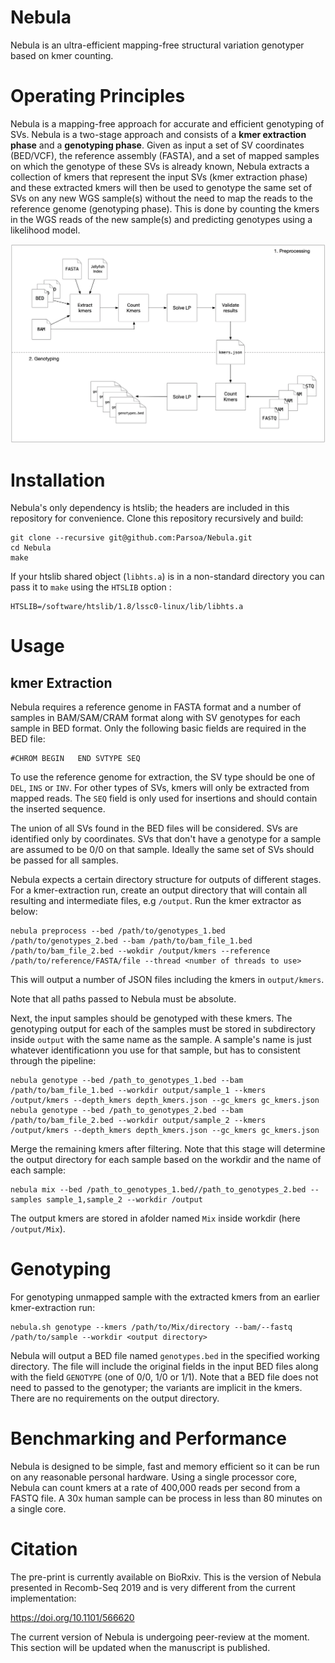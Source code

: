 # Nebula

Nebula is an ultra-efficient mapping-free structural variation genotyper based on kmer counting.

# Operating Principles

Nebula is a mapping-free approach for accurate and efficient genotyping of SVs. Nebula is a two-stage approach and consists of a **kmer extraction phase** and a **genotyping phase**. Given as input a set of SV coordinates (BED/VCF), the  reference assembly (FASTA), and a set of mapped samples on which the genotype of these SVs is already known, Nebula extracts a collection of kmers that represent the input SVs (kmer extraction phase) and these extracted kmers will then be used to genotype the same set of SVs on any new WGS sample(s) without the need to map the reads to the reference genome (genotyping phase). This is done by counting the kmers in the WGS reads of the new sample(s) and predicting genotypes using a likelihood model. 

![Nebula's pipeline](assets/Pipeline.png)

# Installation

Nebula's only dependency is htslib; the headers are included in this repository for convenience. Clone this repository recursively and build:

```
git clone --recursive git@github.com:Parsoa/Nebula.git
cd Nebula
make
```

If your htslib shared object (`libhts.a`) is in a non-standard directory you can pass it to `make` using the `HTSLIB` option :

```
HTSLIB=/software/htslib/1.8/lssc0-linux/lib/libhts.a
```

# Usage

## kmer Extraction 

Nebula requires a reference genome in FASTA format and a number of samples in BAM/SAM/CRAM format along with SV genotypes for each sample in BED format. Only the following basic fields are required in the BED file:

```
#CHROM BEGIN   END SVTYPE SEQ
```

To use the reference genome for extraction, the SV type should be one of `DEL`, `INS` or `INV`. For other types of SVs, kmers will only be extracted from mapped reads. The `SEQ` field is only used for insertions and should contain the inserted sequence.

The union of all SVs found in the BED files will be considered. SVs are identified only by coordinates. SVs that don't have a genotype for a sample are assumed to be 0/0 on that sample. Ideally the same set of SVs should be passed for all samples.

Nebula expects a certain directory structure for outputs of different stages. For a kmer-extraction run, create an output directory that will contain all resulting and intermediate files, e.g `/output`. Run the kmer extractor as below:

```
nebula preprocess --bed /path/to/genotypes_1.bed /path/to/genotypes_2.bed --bam /path/to/bam_file_1.bed /path/to/bam_file_2.bed --wokdir /output/kmers --reference /path/to/reference/FASTA/file --thread <number of threads to use>
```

This will output a number of JSON files including the kmers in `output/kmers`.

Note that all paths passed to Nebula must be absolute.

Next, the input samples should be genotyped with these kmers. The genotyping output for each of the samples must be stored in subdirectory inside `output` with the same name as the sample. A sample's name is just whatever identificationn you use for that sample, but has to consistent through the pipeline:

```
nebula genotype --bed /path_to_genotypes_1.bed --bam /path/to/bam_file_1.bed --workdir output/sample_1 --kmers /output/kmers --depth_kmers depth_kmers.json --gc_kmers gc_kmers.json
nebula genotype --bed /path_to_genotypes_2.bed --bam /path/to/bam_file_2.bed --workdir output/sample_2 --kmers /output/kmers --depth_kmers depth_kmers.json --gc_kmers gc_kmers.json
```

Merge the remaining kmers after filtering. Note that this stage will determine the output directory for each sample based on the workdir and the name of each sample: 

```
nebula mix --bed /path_to_genotypes_1.bed//path_to_genotypes_2.bed --samples sample_1,sample_2 --workdir /output
```

The output kmers are stored in afolder named `Mix` inside workdir (here `/output/Mix`).

# Genotyping

For genotyping unmapped sample with the extracted kmers from an earlier kmer-extraction run:

```
nebula.sh genotype --kmers /path/to/Mix/directory --bam/--fastq /path/to/sample --workdir <output directory>
```

Nebula will output a BED file named `genotypes.bed` in the specified working directory. The file will include the original fields in the input BED files along with the field `GENOTYPE` (one of 0/0, 1/0 or 1/1). Note that a BED file does not need to passed to the genotyper; the variants are implicit in the kmers. There are no requirements on the output directory.

# Benchmarking and Performance

Nebula is designed to be simple, fast and memory efficient so it can be run on any reasonable personal hardware. Using a single processor core, Nebula can count kmers at a rate of 400,000 reads per second from a FASTQ file. A 30x human sample can be process in less than 80 minutes on a single core.

# Citation

The pre-print is currently available on BioRxiv. This is the version of Nebula presented in Recomb-Seq 2019 and is very different from the current implementation:

https://doi.org/10.1101/566620

The current version of Nebula is undergoing peer-review at the moment. This section will be updated when the manuscript is published.

